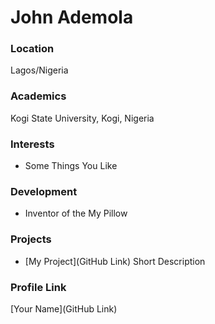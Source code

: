 # John Ademola

### Location

Lagos/Nigeria

### Academics

Kogi State University, Kogi, Nigeria

### Interests

- Some Things You Like

### Development

- Inventor of the My Pillow

### Projects

- [My Project](GitHub Link) Short Description

### Profile Link

[Your Name](GitHub Link)